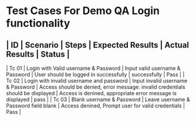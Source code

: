 # Test Cases For Demo QA Login functionality

| ID |      Scenario               | Steps     | Expected Results | Actual Results   | Status  |
----------------------------------------------------------------------------------------------    
| Tc 01 | Login with Valid username & Password | Input valid username & Password | User should be logged in successfully | successfully | Pass |
| Tc 02 | Login with invalid username and password | Input invalid username & Password | Access should be denied, error message: invalid credentials should be displayed | Access is denined, appropriate error message is displayed | pass |
| Tc 03 | Blank username & Password | Leave username & Password field blank | Access denined, Prompt user for valid credentials | Pass |